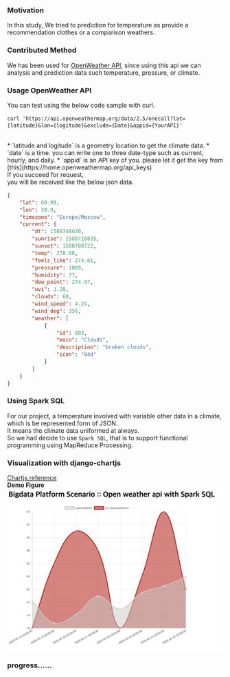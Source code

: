 ### Motivation
In this study, We tried to prediction for temperature as provide a recommendation clothes or a comparison weathers.<br>

### Contributed Method
We has been used for [OpenWeather API](https://openweathermap.org/api/one-call-api?gclid=Cj0KCQjwncT1BRDhARIsAOQF9LkhYESL982SZnl_RDaS5xNAtQpB-pbWhhc_rZCfQ-z1sY-oS-h5FmYaAgxeEALw_wcB#history), since using this api we can analysis and prediction data such temperature, pressure, or climate.<br>

### Usage OpenWeather API

You can test using the below code sample with curl.
```shell
curl 'https://api.openweathermap.org/data/2.5/onecall?lat={latitude}&lon={logitude}&exclude={Date}&appid={YourAPI}'
```
<br>
* `latitude and logitude` is a geometry location to get the climate data.
* `date` is a time. you can write one to three date-type such as current, hourly, and daily.
* `appid` is an API key of you. please let it get the key from [this](https://home.openweathermap.org/api_keys)
<br>
If you succeed for request, <br>
you will be received like the below json data.<br>

```json
{
    "lat": 60.99,
    "lon": 30.9,
    "timezone": "Europe/Moscow",
    "current": {
        "dt": 1588748620,
        "sunrise": 1588728835,
        "sunset": 1588788722,
        "temp": 278.68,
        "feels_like": 274.01,
        "pressure": 1009,
        "humidity": 77,
        "dew_point": 274.97,
        "uvi": 3.28,
        "clouds": 60,
        "wind_speed": 4.24,
        "wind_deg": 356,
        "weather": [
            {
                "id": 803,
                "main": "Clouds",
                "description": "broken clouds",
                "icon": "04d"
            }
        ]
    }
}
```

### Using Spark SQL
For our project, a temperature involved with variable other data in a climate, which is be represented form of JSON.<br>
It means the climate data uniformed at always.<br>
So we had decide to use `Spark SQL`, that is to support functional programming using MapReduce Processing.


### Visualization with django-chartjs
[Chartjs reference](https://embed.plnkr.co/plunk/z3Qy9C) <br>
**Demo Figure** <br>
![Demo](./figures/sparkSQL_scenario_visDemo.png)



### progress......
